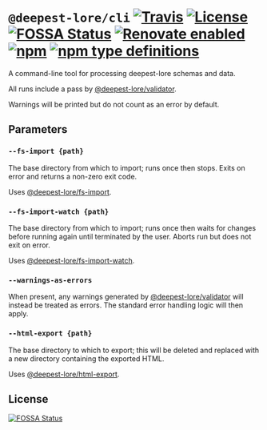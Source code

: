 # `@deepest-lore/cli` [![Travis](https://img.shields.io/travis/deepest-lore/cli.svg)](https://travis-ci.org/deepest-lore/cli) [![License](https://img.shields.io/github/license/deepest-lore/cli.svg)](license) [![FOSSA Status](https://app.fossa.io/api/projects/git%2Bgithub.com%2Fdeepest-lore%2Fcli.svg?type=shield)](https://app.fossa.io/projects/git%2Bgithub.com%2Fdeepest-lore%2Fcli?ref=badge_shield) [![Renovate enabled](https://img.shields.io/badge/renovate-enabled-brightgreen.svg)](https://renovatebot.com/) [![npm](https://img.shields.io/npm/v/@deepest-lore/cli.svg)](https://www.npmjs.com/package/@deepest-lore/cli) [![npm type definitions](https://img.shields.io/npm/types/@deepest-lore/cli.svg)](https://www.npmjs.com/package/@deepest-lore/cli)

A command-line tool for processing deepest-lore schemas and data.

All runs include a pass by [@deepest-lore/validator](https://www.npmjs.com/package/@deepest-lore/validator).

Warnings will be printed but do not count as an error by default.

## Parameters

### `--fs-import {path}`

The base directory from which to import; runs once then stops.  Exits on error
and returns a non-zero exit code.

Uses [@deepest-lore/fs-import](https://www.npmjs.com/package/@deepest-lore/fs-import).

### `--fs-import-watch {path}`

The base directory from which to import; runs once then waits for changes before
running again until terminated by the user.  Aborts run but does not exit on
error.

Uses [@deepest-lore/fs-import-watch](https://www.npmjs.com/package/@deepest-lore/fs-import-watch).

### `--warnings-as-errors`

When present, any warnings generated by
[@deepest-lore/validator](https://www.npmjs.com/package/@deepest-lore/validator)
will instead be treated as errors.  The standard error handling logic will then
apply.

### `--html-export {path}`

The base directory to which to export; this will be deleted and replaced with a
new directory containing the exported HTML.

Uses [@deepest-lore/html-export](https://www.npmjs.com/package/@deepest-lore/html-export).

## License

[![FOSSA Status](https://app.fossa.io/api/projects/git%2Bgithub.com%2Fdeepest-lore%2Fcli.svg?type=large)](https://app.fossa.io/projects/git%2Bgithub.com%2Fdeepest-lore%2Fcli?ref=badge_large)
